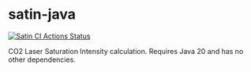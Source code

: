 # satin-java

[![Satin CI Actions Status](https://github.com/alankstewart/satin-java/workflows/Satin%20CI/badge.svg)](https://github.com/alankstewart/satin-java/actions)

CO2 Laser Saturation Intensity calculation. Requires Java 20 and has no other dependencies.
